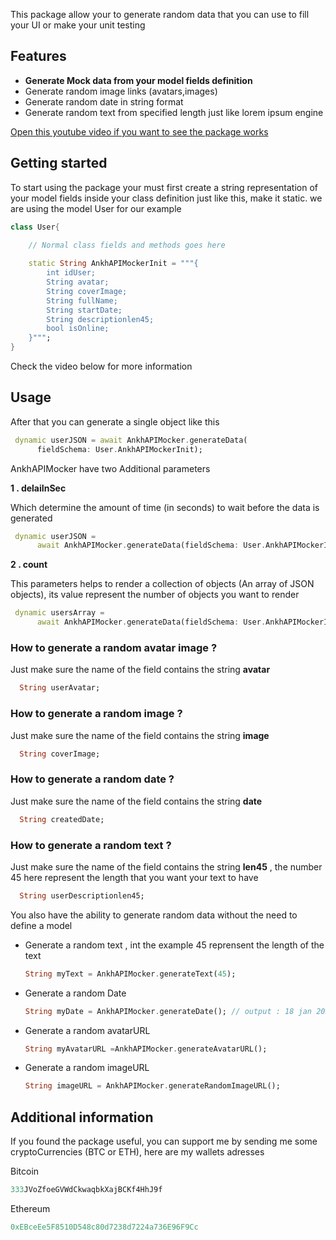 <!-- 
This README describes the package. If you publish this package to pub.dev,
this README's contents appear on the landing page for your package.

For information about how to write a good package README, see the guide for
[writing package pages](https://dart.dev/guides/libraries/writing-package-pages). 

For general information about developing packages, see the Dart guide for
[creating packages](https://dart.dev/guides/libraries/create-library-packages)
and the Flutter guide for
[developing packages and plugins](https://flutter.dev/developing-packages). 
-->

This package allow your to generate random data that you can use to fill your UI or make your unit testing

## Features

<ul>
  <li><b>Generate Mock data from your model fields definition</b></li>
  <li>Generate random image links (avatars,images)</li>
  <li>Generate random date in string format</li>
  <li>Generate random text from specified length just like lorem ipsum engine</li>
</ul>


<p>
<a href="https://www.youtube.com/watch?v=YtrouhSprzA" target="_blank" >Open this youtube video if you want to see the package works</a>
</p>

## Getting started
To start using the package your must first create a string representation of your model fields inside your class definition just like this, make it static. we are using the model User for our example
```dart
class User{

    // Normal class fields and methods goes here
    
    static String AnkhAPIMockerInit = """{
        int idUser;
        String avatar;
        String coverImage;
        String fullName;
        String startDate;
        String descriptionlen45;
        bool isOnline;
    }""";
}
```
Check the video below for more information

## Usage
After that you can generate a single object like this
```dart
 dynamic userJSON = await AnkhAPIMocker.generateData(
      fieldSchema: User.AnkhAPIMockerInit);
```
<p>AnkhAPIMocker have two Additional parameters</p>
<p><b>1 . delaiInSec</b></p>
<p>Which determine the amount of time (in seconds) to wait before the data is generated</p>

```dart
 dynamic userJSON =
      await AnkhAPIMocker.generateData(fieldSchema: User.AnkhAPIMockerInit,delayInSec: 5);
```

<p><b>2 . count</b></p>
<p>This parameters helps to render a collection of objects (An array of JSON objects), its value represent the number of objects you want to render</p>

```dart
 dynamic usersArray =
      await AnkhAPIMocker.generateData(fieldSchema: User.AnkhAPIMockerInit,delayInSec: 5,count: 15);
```

<h3>How to generate a random avatar image ?</h3>
<p>Just make sure the name of the field contains the string <b>avatar</b></p>

```dart
  String userAvatar;
```


<h3>How to generate a random image ?</h3>
<p>Just make sure the name of the field contains the string <b>image</b></p>

```dart
  String coverImage;
```


<h3>How to generate a random date ?</h3>
<p>Just make sure the name of the field contains the string <b>date</b></p>

```dart
  String createdDate;
```

<h3>How to generate a random text ?</h3>
<p>Just make sure the name of the field contains the string <b>len45</b> , the number 45 here represent the length that you want your text to have</p>

```dart
  String userDescriptionlen45;
```

<p> You also have the ability to generate random data without the need to define a model</p>
<ul>
  <li>Generate a random text ,  int the example 45 reprensent the length of the text

  ```dart
  String myText = AnkhAPIMocker.generateText(45);
  ```

  </li>

  <li>Generate a random Date

  ```dart
 String myDate = AnkhAPIMocker.generateDate(); // output : 18 jan 2022
  ```

  </li>

  <li>Generate a random avatarURL

  ```dart
 String myAvatarURL =AnkhAPIMocker.generateAvatarURL();
  ```

  </li>

  <li>Generate a random imageURL

  ```dart
 String imageURL = AnkhAPIMocker.generateRandomImageURL();
  ```

  </li>


</ul>



## Additional information

If you found the package useful, you can support me by sending me some cryptoCurrencies (BTC or ETH), here are my wallets adresses

Bitcoin
  ```dart
333JVoZfoeGVWdCkwaqbkXajBCKf4HhJ9f
  ```

Ethereum
  ```dart
 0xEBceEe5F8510D548c80d7238d7224a736E96F9Cc
  ```
